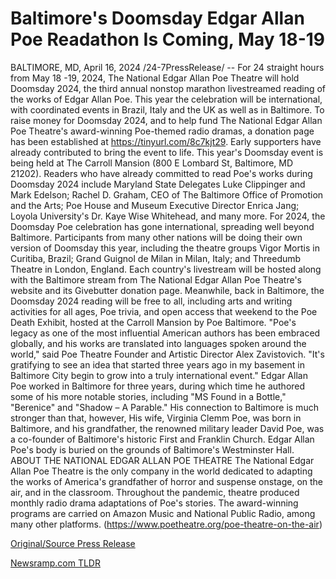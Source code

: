 # Baltimore's Doomsday Edgar Allan Poe Readathon Is Coming, May 18-19

BALTIMORE, MD, April 16, 2024 /24-7PressRelease/ -- For 24 straight hours from May 18 -19, 2024, The National Edgar Allan Poe Theatre will hold Doomsday 2024, the third annual nonstop marathon livestreamed reading of the works of Edgar Allan Poe. This year the celebration will be international, with coordinated events in Brazil, Italy and the UK as well as in Baltimore.  To raise money for Doomsday 2024, and to help fund The National Edgar Allan Poe Theatre's award-winning Poe-themed radio dramas, a donation page has been established at https://tinyurl.com/8c7kjt29. Early supporters have already contributed to bring the event to life.  This year's Doomsday event is being held at The Carroll Mansion (800 E Lombard St, Baltimore, MD 21202). Readers who have already committed to read Poe's works during Doomsday 2024 include Maryland State Delegates Luke Clippinger and Mark Edelson; Rachel D. Graham, CEO of The Baltimore Office of Promotion and the Arts; Poe House and Museum Executive Director Enrica Jang; Loyola University's Dr. Kaye Wise Whitehead, and many more.  For 2024, the Doomsday Poe celebration has gone international, spreading well beyond Baltimore. Participants from many other nations will be doing their own version of Doomsday this year, including the theatre groups Vigor Mortis in Curitiba, Brazil; Grand Guignol de Milan in Milan, Italy; and Threedumb Theatre in London, England. Each country's livestream will be hosted along with the Baltimore stream from The National Edgar Allan Poe Theatre's website and its Givebutter donation page.  Meanwhile, back in Baltimore, the Doomsday 2024 reading will be free to all, including arts and writing activities for all ages, Poe trivia, and open access that weekend to the Poe Death Exhibit, hosted at the Carroll Mansion by Poe Baltimore.  "Poe's legacy as one of the most influential American authors has been embraced globally, and his works are translated into languages spoken around the world," said Poe Theatre Founder and Artistic Director Alex Zavistovich. "It's gratifying to see an idea that started three years ago in my basement in Baltimore City begin to grow into a truly international event."   Edgar Allan Poe worked in Baltimore for three years, during which time he authored some of his more notable stories, including "MS Found in a Bottle," "Berenice" and "Shadow – A Parable." His connection to Baltimore is much stronger than that, however, His wife, Virginia Clemm Poe, was born in Baltimore, and his grandfather, the renowned military leader David Poe, was a co-founder of Baltimore's historic First and Franklin Church. Edgar Allan Poe's body is buried on the grounds of Baltimore's Westminster Hall.  ABOUT THE NATIONAL EDGAR ALLAN POE THEATRE  The National Edgar Allan Poe Theatre is the only company in the world dedicated to adapting the works of America's grandfather of horror and suspense onstage, on the air, and in the classroom. Throughout the pandemic, theatre produced monthly radio drama adaptations of Poe's stories. The award-winning programs are carried on Amazon Music and National Public Radio, among many other platforms. (https://www.poetheatre.org/poe-theatre-on-the-air) 

[Original/Source Press Release](https://www.24-7pressrelease.com/press-release/510068/baltimores-doomsday-edgar-allan-poe-readathon-is-coming-may-18-19) 

[Newsramp.com TLDR](https://newsramp.com/None) 